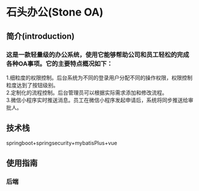 # 石头办公(Stone OA)
## 简介(introduction)
### 这是一款轻量级的办公系统，使用它能够帮助公司和员工轻松的完成各种OA事项。它的主要特点概况如下：
  1.细粒度的权限控制。后台系统为不同的登录用户分配不同的操作权限，权限控制粒度达到了按钮级别。<br/>
  2.定制化的流程控制。后台管理员可以根据实际需求添加和修改流程。<br/>
  3.微信小程序实时推送消息。员工在微信小程序发起申请后，系统将同步推送给审批人。<br/>
## 技术栈
springboot+springsecurity+mybatisPlus+vue
## 使用指南
### 后端

